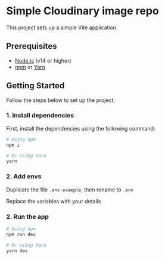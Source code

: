 # Simple Cloudinary image repo

This project sets up a simple Vite application.

## Prerequisites

- [Node.js](https://nodejs.org/en/) (v14 or higher)
- [npm](https://www.npmjs.com/) or [Yarn](https://yarnpkg.com/)

## Getting Started

Follow the steps below to set up the project.

### 1. Install dependencies

First, install the dependencies using the following command:

```bash
# Using npm
npm i

# Or using Yarn
yarn

```

### 2. Add envs

Duplicate the file <code>.env.example</code>, then rename to <code>.env</code>

Replace the variables with your details

### 2. Run the app

```bash
# Using npm
npm run dev

# Or using Yarn
yarn dev

```
